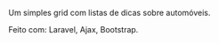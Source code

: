 <p>Um simples grid com listas de dicas sobre automóveis.</p>
<p>Feito com: Laravel, Ajax, Bootstrap.</p>
